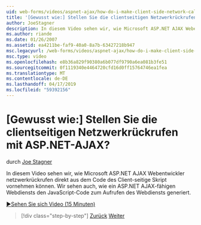 ```yaml
---
uid: web-forms/videos/aspnet-ajax/how-do-i-make-client-side-network-callbacks-with-aspnet-ajax
title: '[Gewusst wie:] Stellen Sie die clientseitigen Netzwerkrückrufen mit ASP.NET-AJAX? | Microsoft-Dokumentation'
author: JoeStagner
description: In diesem Video sehen wir, wie Microsoft ASP.NET AJAX Webentwickler netzwerkrückrufen direkt aus dem Code des Client-seitige Skript vornehmen können. Wir sehen auch, wie eine ASP.NET...
ms.author: riande
ms.date: 01/26/2007
ms.assetid: ea4211be-faf9-40a0-8a7b-63427218b947
msc.legacyurl: /web-forms/videos/aspnet-ajax/how-do-i-make-client-side-network-callbacks-with-aspnet-ajax
msc.type: video
ms.openlocfilehash: e8b36a829f90380a6b077df9790a6ea081b3fe51
ms.sourcegitcommit: 0f1119340e4464720cfd16d0ff15764746ea1fea
ms.translationtype: MT
ms.contentlocale: de-DE
ms.lasthandoff: 04/17/2019
ms.locfileid: "59392156"
---
```

# <a name="how-do-i-make-client-side-network-callbacks-with-aspnet-ajax"></a>[Gewusst wie:] Stellen Sie die clientseitigen Netzwerkrückrufen mit ASP.NET-AJAX?

durch [Joe Stagner](https://github.com/JoeStagner)

In diesem Video sehen wir, wie Microsoft ASP.NET AJAX Webentwickler netzwerkrückrufen direkt aus dem Code des Client-seitige Skript vornehmen können. Wir sehen auch, wie ein ASP.NET AJAX-fähigen Webdiensts den JavaScript-Code zum Aufrufen des Webdiensts generiert.

[&#9654;Sehen Sie sich Video (15 Minuten)](https://channel9.msdn.com/Blogs/ASP-NET-Site-Videos/how-do-i-make-client-side-network-callbacks-with-aspnet-ajax)

> [!div class="step-by-step"]
> [Zurück](how-do-i-implement-dynamic-partial-page-updates-with-aspnet-ajax.md)
> [Weiter](how-do-i-add-aspnet-ajax-features-to-an-existing-web-application.md)
